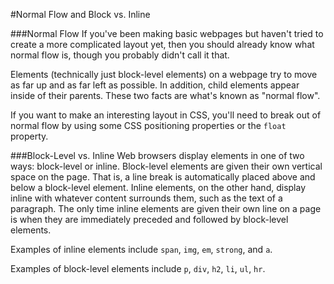#Normal Flow and Block vs. Inline

###Normal Flow
If you've been making basic webpages but haven't tried to create a more complicated layout yet, then you should already know what normal flow is, though you probably didn't call it that.

Elements (technically just block-level elements) on a webpage try to move as far up and as far left as possible. In addition, child elements appear inside of their parents. These two facts are what's known as "normal flow".

If you want to make an interesting layout in CSS, you'll need to break out of normal flow by using some CSS positioning properties or the `float` property.

###Block-Level vs. Inline
Web browsers display elements in one of two ways: block-level or inline. Block-level elements are given their own vertical space on the page. That is, a line break is automatically placed above and below a block-level element. Inline elements, on the other hand, display inline with whatever content surrounds them, such as the text of a paragraph. The only time inline elements are given their own line on a page is when they are immediately preceded and followed by block-level elements. 

Examples of inline elements include `span`, `img`, `em`, `strong`, and `a`.

Examples of block-level elements include `p`, `div`, `h2`, `li`, `ul`, `hr`.
